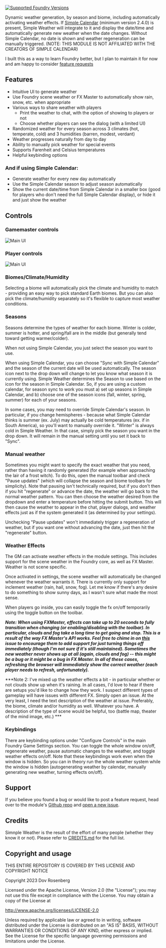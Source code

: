 [![Supported Foundry Versions](https://img.shields.io/endpoint?url=https://foundryshields.com/version?url=https://github.com/dovrosenberg/foundry-simple-weather/raw/master/static/module.json)](https://github.com/dovrosenberg/foundry-simple-weather)

Dynamic weather generation, by season and biome, including automatically activating weather effects.  If [Simple Calendar](https://foundryvtt.com/packages/foundryvtt-simple-calendar) (minimum version 2.4.0) is present, Simple Weather will integrate to it and display the date/time and automatically generate new weather when the date changes.  Without Simple Calendar, no date is shown and weather regeneration can be manually triggered. (NOTE: THIS MODULE IS NOT AFFILIATED WITH THE CREATORS OF SIMPLE CALENDAR)


I built this as a way to learn Foundry better, but I plan to maintain it for now and am happy to consider [feature requests](https://github.com/dovrosenberg/foundry-simple-weather/issues/new/choose)

## Features

- Intuitive UI to generate weather  
- Use Foundry scene weather or FX Master to automatically show rain, snow, etc. when appropriate
- Various ways to share weather with players
  - Print the weather to chat, with the option of showing to players or not
  - Choose whether players can see the dialog (with a limited UI)
- Randomized weather for every season across 3 climates (hot, temperate, cold) and 3 humidities (barren, modest, verdant)
- Weather progresses naturally from day to day
- Ability to manually pick weather for special events
- Supports Farenheit and Celsius temperatures
- Helpful keybinding options

### And if using Simple Calendar:
- Generate weather for every new day automatically
- Use the Simple Calendar season to adjust season automatically
- Show the current date/time from Simple Calendar in a smaller box (good for players who don't need the full Simple Calendar display), or hide it and just show the weather

## Controls

### Gamemaster controls

![Main UI](https://i.imgur.com/v1uT7Ie.png)

### Player controls

![Main UI](https://i.imgur.com/8tmHSFu.png)

### Biomes/Climate/Humidity 

Selecting a biome will automatically pick the climate and humidity to match - providing an easy way to pick standard Earth biomes.  But you can also
pick the climate/humidity separately so it's flexible to capture most weather conditions.

### Seasons 
Seasons determine the types of weather for each biome.  Winter is colder, summer is hotter, and spring/fall are in the middle (but generally tend toward getting warmer/colder).

When not using Simple Calendar, you just select the season you want to use.  

When using Simple Calendar, you can choose "Sync with Simple Calendar" and the season of the current date will be used automatically.  The season icon next to the drop down will change to let you know what season it is currently using.  Simple Weather determines the Season to use based on the icon for the season in Simple Calendar.  So, if you are using a custom calendar, for season sync to work you must a) set up seasons in Simple Calendar, and b) choose one of the season icons (fall, winter, spring, summer) for each of your seasons.

In some cases, you may need to override Simple Calendar's season. In particular, if you change hemispheres - because what Simple Calendar thinks is summer (ex. July) may actually be cold temperatures (ex. if in South America), so you'll want to manually override it.  "Winter" is always cold in Simple Weather.  In that case, simply pick the season you want in the drop down.  It will remain in the manual setting until you set it back to "Sync".

### Manual weather
Sometimes you might want to specify the exact weather that you need, rather than having it randomly generated (for example when approaching the lair of a frost witch).  To do this, open the manual toolbar and check "Pause updates" (which will collapse the season and biome toolbars for simplicity).  Note that pausing isn't technically required, but if you don't then if you hit "regenerate" or advance the date, the weather will go back to the normal weather pattern.  You can then choose the weather desired from the dropdown and enter a temperature before hitting the submit button.  This will then cause the weather to appear in the chat, player dialogs, and weather effects just as if the system generated it (as determined by your settings).  

Unchecking "Pause updates" won't immediately trigger a regeneration of weather, but if you want one without advancing the date, just then hit the "regenerate" button.

### Weather Effects 
The GM can activate weather effects in the module settings.  This includes support for the scene weather in the Foundry core, as well as FX Master.  Weather is not scene specific.

Once activated in settings, the scene weather will automatically be changed whenever the weather warrants it.  There is currently only support for inclement weather (rain, hail, snow, fog).  Let me know if there's any desire to do something to show sunny days, as I wasn't sure what made the most sense.

When players go inside, you can easily toggle the fx on/off temporarily using the toggle button on the toolbar.

***Note: When using FXMaster, effects can take up to 20 seconds to fully transition when changing (or enabling/disabling with the toolbar).  In particular, clouds and fog take a long time to get going and stop.  This is a result of the way FX Master's API works.  Feel free to chime in on [this](https://github.com/ghost-fvtt/fxmaster/issues/635) issue to encourage them to add support for just turning things off immediately (though I'm not sure if it's still maintained).  Sometimes the new weather never shows up at all (again, clouds and fog) -- this might be a bug or it might be a bug in FX Master.  In all of these cases, refreshing the browser will immediately show the correct weather (each player needs to refresh, unfortunately).*** 

***Note 2: I've mixed up the weather effects a bit - in particular whether or not clouds show up when it's raining.  In all cases, I'd love to hear if there are setups you'd like to change how they work.  I suspect different types of gameplay will have issues with different FX.  Simply open an issue.  At the very least, I need the text description of the weather at issue.  Preferably, the biome, climate and/or humidity as well.  Whatever you have. A description of the type of scene would be helpful, too (battle map, theater of the mind image, etc.) ***

### Keybindings
There are keybinding options under "Configure Controls" in the main Foundry Game Settings section.  You can toggle the whole window on/off, regenerate weather, pause automatic changes to the weather, and toggle weather effects on/off.  Note that these keybindings work even when the window is hidden.  So you can in theory run the whole weather system while the window is hidden (autogenerating weather by calendar, manually generating new weather, turning effects on/off).

## Support

If you believe you found a bug or would like to post a feature request, head over to the module's [Github repo](https://github.com/dovrosenberg/foundry-simple-weather) and [open a new issue](https://github.com/dovrosenberg/foundry-simple-weather/issues/new/choose).


## Credits

Simnple Weather is the result of the effort of many people (whether they know it or not). Please refer to [CREDITS.md](https://github.com/dovrosenberg/foundry-simple-weather/blob/master/CREDITS.md) for the full list.

## Copyright and usage
THIS ENTIRE REPOSITORY IS COVERED BY THIS LICENSE AND COPYRIGHT NOTICE

Copyright 2023 Dov Rosenberg

Licensed under the Apache License, Version 2.0 (the "License");
you may not use this file except in compliance with the License.
You may obtain a copy of the License at

  http://www.apache.org/licenses/LICENSE-2.0

Unless required by applicable law or agreed to in writing, software
distributed under the License is distributed on an "AS IS" BASIS,
WITHOUT WARRANTIES OR CONDITIONS OF ANY KIND, either express or implied.
See the License for the specific language governing permissions and
limitations under the License.
